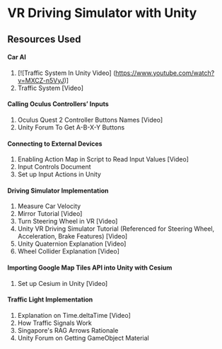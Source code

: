 # VR Driving Simulator with Unity
## Resources Used 
#### Car AI
1. [![Traffic System In Unity Video] (https://www.youtube.com/watch?v=MXCZ-n5VyJ)]
2. Traffic System [Video]
   
#### Calling Oculus Controllers’ Inputs
1. Oculus Quest 2 Controller Buttons Names [Video]
2. Unity Forum To Get A-B-X-Y Buttons
   
#### Connecting to External Devices
1. Enabling Action Map in Script to Read Input Values [Video]
2. Input Controls Document 
3. Set up Input Actions in Unity

#### Driving Simulator Implementation
1. Measure Car Velocity 
2. Mirror Tutorial [Video]
3. Turn Steering Wheel in VR [Video]
4. Unity VR Driving Simulator Tutorial (Referenced for Steering Wheel, Acceleration, Brake Features) [Video]
5. Unity Quaternion Explanation [Video]
6. Wheel Collider Explanation [Video]
   
#### Importing Google Map Tiles API into Unity with Cesium
1. Set up Cesium in Unity [Video]

#### Traffic Light Implementation
1. Explanation on Time.deltaTime [Video]
2. How Traffic Signals Work
3. Singapore's RAG Arrows Rationale
4. Unity Forum on Getting GameObject Material
